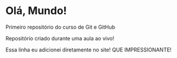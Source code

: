 # Olá, Mundo!
Primeiro repositório do curso de Git e GitHub

Repositório criado durante uma aula ao vivo!

Essa linha eu adicionei diretamente no site! QUE IMPRESSIONANTE!

